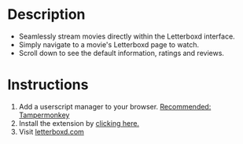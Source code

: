 # Description
- Seamlessly stream movies directly within the Letterboxd interface.
- Simply navigate to a movie's Letterboxd page to watch.
- Scroll down to see the default information, ratings and reviews.
# Instructions
1. Add a userscript manager to your browser. [Recommended: Tampermonkey](https://www.tampermonkey.net/)
2. Install the extension by [clicking here.](https://ezmiller-su.github.io/LetterBoxd/letterboxd-stream.user.js)
3. Visit [letterboxd.com](https://www.letterboxd.com)
